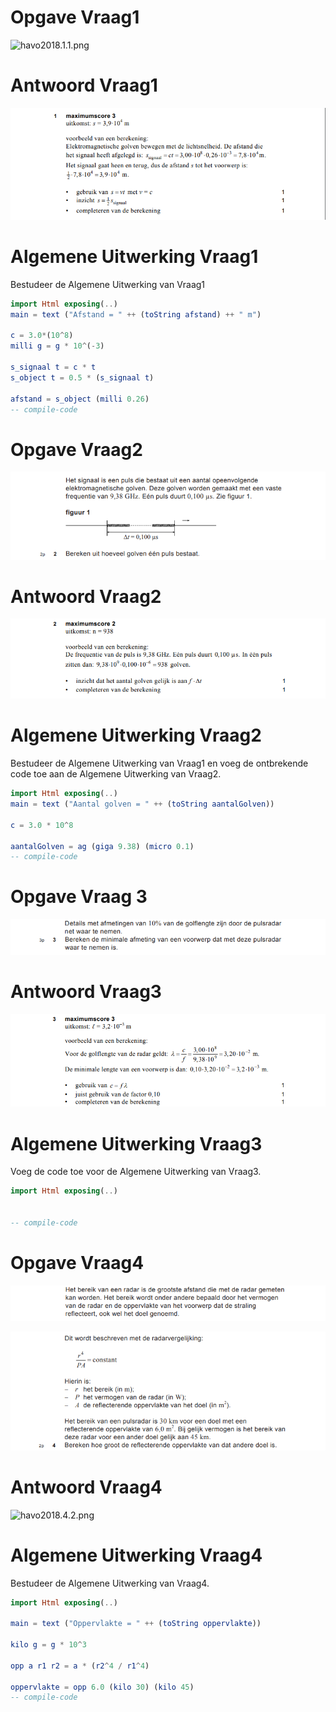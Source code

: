 
# Opgave Vraag1

![havo2018.1.1.png](havo2018.1.1.png)


# Antwoord Vraag1

![havo2018.1.2.png](img/havo2018.1.2.png)


# Algemene Uitwerking Vraag1
Bestudeer de Algemene Uitwerking van Vraag1


```elm
import Html exposing(..)
main = text ("Afstand = " ++ (toString afstand) ++ " m")

c = 3.0*(10^8)
milli g = g * 10^(-3)

s_signaal t = c * t
s_object t = 0.5 * (s_signaal t)

afstand = s_object (milli 0.26)
-- compile-code
```





# Opgave Vraag2

![havo2018.2.1.png](img/havo2018.2.1.png)


# Antwoord Vraag2

![havo2018.2.2.png](img/havo2018.2.2.png)


# Algemene Uitwerking Vraag2
Bestudeer de Algemene Uitwerking van Vraag1 en voeg de ontbrekende code toe aan de Algemene Uitwerking van Vraag2.


```elm
import Html exposing(..)
main = text ("Aantal golven = " ++ (toString aantalGolven))

c = 3.0 * 10^8

aantalGolven = ag (giga 9.38) (micro 0.1)
-- compile-code
```




# Opgave Vraag 3

![havo2018.3.1.png](img/havo2018.3.1.png)

# Antwoord Vraag3

![havo2018.3.2.png](img/havo2018.3.2.png)

# Algemene Uitwerking Vraag3
Voeg de code toe voor de Algemene Uitwerking van Vraag3.


```elm
import Html exposing(..)


-- compile-code
```


# Opgave Vraag4

![havo2018.4.1.1.png](img/havo2018.4.1.1.png)

![havo2018.4.1.2.png](img/havo2018.4.1.2.png)

# Antwoord Vraag4

![havo2018.4.2.png](havo2018.4.2.png)

# Algemene Uitwerking Vraag4
Bestudeer de Algemene Uitwerking van Vraag4.


```elm
import Html exposing(..)

main = text ("Oppervlakte = " ++ (toString oppervlakte))

kilo g = g * 10^3

opp a r1 r2 = a * (r2^4 / r1^4)

oppervlakte = opp 6.0 (kilo 30) (kilo 45)
-- compile-code
```
